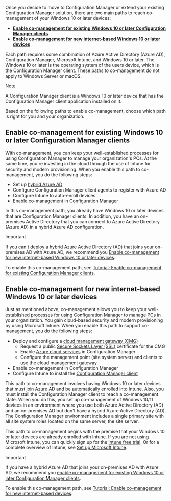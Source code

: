 Once you decide to move to Configuration Manager or extend your existing Configuration Manager solution, there are two main paths to reach co-management of your Windows 10 or later devices:

- **[Enable co-management for existing Windows 10 or later Configuration Manager clients](#enable-co-management-for-existing-window-10-or-later-configuration-manager-clients)**
- **[Enable co-management for new internet-based Windows 10 or later devices](#enable-co-management-for-new-internet-based-windows-10-or-later-devices)**

Each path requires some combination of Azure Active Directory (Azure AD), Configuration Manager, Microsoft Intune, and Windows 10 or later. The Windows 10 or later is the operating system of the users device, which is the Configuration Manager client. These paths to co-management do not apply to Windows Server or macOS.

> [!NOTE]
> A Configuration Manager client is a Windows 10 or later device that has the Configuration Manager client application installed on it.  

Based on the following paths to enable co-management, choose which path is right for you and your organization.

## Enable co-management for existing Windows 10 or later Configuration Manager clients

With co-management, you can keep your well-established processes for using Configuration Manager to manage your organization's PCs. At the same time, you're investing in the cloud through the use of Intune for security and modern provisioning. When you enable this path to co-management, you do the following steps:

- Set up [hybrid Azure AD](/azure/active-directory/devices/concept-azure-ad-join-hybrid)
- Configure Configuration Manager client agents to register with Azure AD
- Configure Intune to auto-enroll devices
- Enable co-management in Configuration Manager

In this co-management path, you already have Windows 10 or later devices that are Configuration Manager clients. In addition, you have an on-premises Active Directory that you can connect to Azure Active Directory (Azure AD) in a hybrid Azure AD configuration.

> [!IMPORTANT]
> If you can't deploy a hybrid Azure Active Directory (AD) that joins your on-premises AD with Azure AD, we recommend you [Enable co-management for new internet-based Windows 10 or later devices](#enable-co-management-for-new-internet-based-windows-10-or-later-devices).

To enable this co-management path, see [Tutorial: Enable co-management for existing Configuration Manager clients](/mem/configmgr/comanage/tutorial-co-manage-clients).

## Enable co-management for new internet-based Windows 10 or later devices

Just as mentioned above, co-management allows you to keep your well-established processes for using Configuration Manager to manage PCs in your organization. You gain cloud-based security and modern provisioning by using Microsoft Intune. When you enable this path to support co-management, you do the following steps:

- Deploy and configure a [cloud management gateway (CMG)](/mem/configmgr/core/clients/manage/cmg/overview)
    - Request a public [Secure Sockets Layer (SSL)](/windows/win32/http/ssl-certificates) certificate for the CMG
    - Enable [Azure cloud services](/mem/configmgr/core/servers/deploy/configure/azure-services-wizard) in Configuration Manager
    - Configure the management point (site system server) and clients to use the cloud management gateway
- Enable co-management in Configuration Manager
- Configure Intune to install the [Configuration Manager client](/mem/configmgr/core/understand/fundamentals-of-client-management-tasks#configuration-manager-client-application)

This path to co-management involves having Windows 10 or later devices that must join Azure AD and be automatically enrolled into Intune. Also, you must install the Configuration Manager client to reach a co-management state. When you do this, you set up co-management of Windows 10/11 devices in an environment where you use both Azure Active Directory (AD) and an on-premises AD but don't have a hybrid Azure Active Directory (AD). The Configuration Manager environment includes a single primary site with all site system roles located on the same server, the site server. 

This path to co-management begins with the premise that your Windows 10 or later devices are already enrolled with Intune. If you are not using Microsoft Intune, you can quickly sign up for the [Intune free trial](/mem/intune/fundamentals/free-trial-sign-up). Or for a complete overview of Intune, see [Set up Microsoft Intune](/learn/modules/set-up-microsoft-intune?azure-portal=true).

> [!IMPORTANT]
> If you have a hybrid Azure AD that joins your on-premises AD with Azure AD, we recommend you [enable co-management for existing Windows 10 or later Configuration Manager clients](#enable-co-management-for-existing-window-10-or-later-configuration-manager-clients).

To enable this co-management path, see [Tutorial: Enable co-management for new internet-based devices](/mem/configmgr/comanage/tutorial-co-manage-new-devices).
